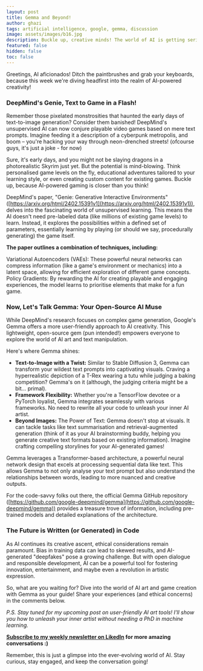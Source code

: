 ```yaml
---
layout: post
title: Gemma and Beyond!
author: ghazi
tags: artificial intelligence, google, gemma, discussion
image: assets/images/b16.jpg
description: Buckle up, creative minds! The world of AI is getting seriously artistic, and you won't want to miss this. DeepMind's Genie lets you craft entire video games with just a text prompt – imagine describing a cyberpunk city and then BAM, you''re hacking your way through neon streets in your own creation! And for those artistic endeavours, Google's Gemma offers an open-source AI muse to help you generate mind-blowing visuals and brainstorm killer content.
featured: false
hidden: false
toc: false
---
```


Greetings, AI aficionados! Ditch the paintbrushes and grab your keyboards, because this week we're diving headfirst into the realm of AI-powered creativity!

### DeepMind's Genie, Text to Game in a Flash!

Remember those pixelated monstrosities that haunted the early days of text-to-image generation? Consider them banished! DeepMind's unsupervised AI can now conjure playable video games based on mere text prompts. Imagine feeding it a description of a cyberpunk metropolis, and boom – you're hacking your way through neon-drenched streets! (ofcourse guys, it's just a joke - for now)

Sure, it's early days, and you might not be slaying dragons in a photorealistic Skyrim just yet. But the potential is mind-blowing. Think personalised game levels on the fly, educational adventures tailored to your learning style, or even creating custom content for existing games. Buckle up, because AI-powered gaming is closer than you think!

DeepMind's paper, "Genie: Generative Interactive Environments" ([https://arxiv.org/html/2402.15391v1](https://arxiv.org/html/2402.15391v1)), delves into the fascinating world of unsupervised learning. This means the AI doesn't need pre-labeled data (like millions of existing game levels) to learn. Instead, it explores the possibilities within a defined set of parameters, essentially learning by playing (or should we say, procedurally generating) the game itself.

**The paper outlines a combination of techniques, including:**

Variational Autoencoders (VAEs): These powerful neural networks can compress information (like a game's environment or mechanics) into a latent space, allowing for efficient exploration of different game concepts.
Policy Gradients: By rewarding the AI for creating playable and engaging experiences, the model learns to prioritise elements that make for a fun game.

### Now, Let's Talk Gemma: Your Open-Source AI Muse

While DeepMind's research focuses on complex game generation, Google's Gemma offers a more user-friendly approach to AI creativity. This lightweight, open-source gem (pun intended!) empowers everyone to explore the world of AI art and text manipulation.

Here's where Gemma shines:
- **Text-to-Image with a Twist:** Similar to Stable Diffusion 3, Gemma can transform your wildest text prompts into captivating visuals. Craving a hyperrealistic depiction of a T-Rex wearing a tutu while judging a baking competition? Gemma's on it (although, the judging criteria might be a bit… primal).
- **Framework Flexibility:** Whether you're a TensorFlow devotee or a PyTorch loyalist, Gemma integrates seamlessly with various frameworks. No need to rewrite all your code to unleash your inner AI artist.
- **Beyond Images:** The Power of Text: Gemma doesn't stop at visuals. It can tackle tasks like text summarisation and retrieval-augmented generation (think of it as your AI brainstorming buddy, helping you generate creative text formats based on existing information). Imagine crafting compelling storylines for your AI-generated games!

Gemma leverages a Transformer-based architecture, a powerful neural network design that excels at processing sequential data like text. This allows Gemma to not only analyse your text prompt but also understand the relationships between words, leading to more nuanced and creative outputs.

For the code-savvy folks out there, the official Gemma GitHub repository ([https://github.com/google-deepmind/gemma](https://github.com/google-deepmind/gemma)) provides a treasure trove of information, including pre-trained models and detailed explanations of the architecture.

### The Future is Written (or Generated) in Code

As AI continues its creative ascent, ethical considerations remain paramount. Bias in training data can lead to skewed results, and AI-generated "deepfakes" pose a growing challenge. But with open dialogue and responsible development, AI can be a powerful tool for fostering innovation, entertainment, and maybe even a revolution in artistic expression.

So, what are you waiting for? Dive into the world of AI art and game creation with Gemma as your guide! Share your experiences (and ethical concerns) in the comments below.

*P.S. Stay tuned for my upcoming post on user-friendly AI art tools! I'll show you how to unleash your inner artist without needing a PhD in machine learning.*

**[Subscribe to my weekly newsletter on LikedIn](https://www.linkedin.com/newsletters/7164151096125407232/) for more amazing conversations :)**

Remember, this is just a glimpse into the ever-evolving world of AI. Stay curious, stay engaged, and keep the conversation going!